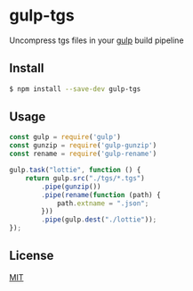 # gulp-tgs

Uncompress tgs files in your [gulp](http://gulpjs.com) build pipeline

## Install

```bash
$ npm install --save-dev gulp-tgs
```

## Usage

```js
const gulp = require('gulp')
const gunzip = require('gulp-gunzip')
const rename = require('gulp-rename')

gulp.task("lottie", function () {
    return gulp.src("./tgs/*.tgs")
        .pipe(gunzip())
        .pipe(rename(function (path) {
            path.extname = ".json";
        }))
        .pipe(gulp.dest("./lottie"));
});
```

## License

[MIT](http://opensource.org/licenses/MIT)
